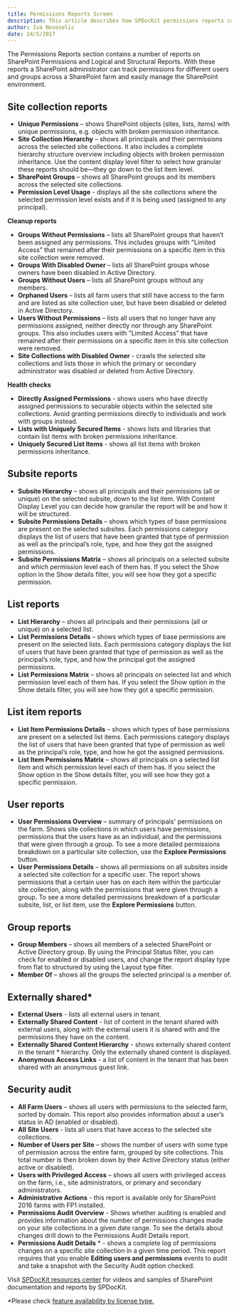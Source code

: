 ```yaml
---
title: Permissions Reports Screen
description: This article describes how SPDocKit permissions reports can help administrators track permissions for different users and groups across a SharePoint farm and easily manage the SharePoint environment.
author: Iva Novoselic
date: 24/5/2017
---
```


The Permissions Reports section contains a number of reports on SharePoint Permissions and Logical and Structural Reports. With these reports a SharePoint administrator can track permissions for different users and groups across a SharePoint farm and easily manage the SharePoint environment.

## Site collection reports
* __Unique Permissions__ – shows SharePoint objects (sites, lists, items) with unique permissions, e.g. objects with broken permission inheritance.  
* __Site Collection Hierarchy__ – shows all principals and their permissions across the selected site collections. It also includes a complete hierarchy structure overview including objects with broken permission inheritance. Use the content display level filter to select how granular these reports should be—they go down to the list item level.  
* __SharePoint Groups__ – shows all SharePoint groups and its members across the selected site collections.
* __Permission Level Usage__ - displays all the site collections where the selected permission level exists and if it is being used (assigned to any principal).

__Cleanup reports__
  * __Groups Without Permissions__ – lists all SharePoint groups that haven’t been assigned any permissions. This includes groups with ”Limited Access” that remained after their permissions on a specific item in this site collection were removed.
  * __Groups With Disabled Owner__ – lists all SharePoint groups whose owners have been disabled in Active Directory.  
  * __Groups Without Users__ – lists all SharePoint groups without any members.  
  * __Orphaned Users__ – lists all farm users that still have access to the farm and are listed as site collection user, but have been disabled or deleted in Active Directory.  
  * __Users Without Permissions__ – lists all users that no longer have any permissions assigned, neither directly nor through any SharePoint groups. This also includes users with ”Limited Access” that have remained after their permissions on a specific item in this site collection were removed.
  * __Site Collections with Disabled Owner__ - crawls the selected site collections and lists those in which the primary or secondary administrator was disabled or deleted from Active Directory.  

__Health checks__
  * __Directly Assigned Permissions__ - shows users who have directly assigned permissions to securable objects within the selected site collections. Avoid granting permissions directly to individuals and work with groups instead.
  * __Lists with Uniquely Secured Items__ - shows lists and libraries that contain list items with broken permissions inheritance. 
  * __Uniquely Secured List Items__ - shows all list items with broken permissions inheritance.


## Subsite reports
* __Subsite Hierarchy__ – shows all principals and their permissions (all or unique) on the selected subsite, down to the list item. With Content Display Level you can decide how granular the report will be and how it will be structured.  
* __Subsite Permissions Details__ – shows which types of base permissions are present on the selected subsites. Each permissions category displays the list of users that have been granted that type of permission as well as the principal’s role, type, and how they got the assigned permissions.  
* __Subsite Permissions Matrix__ – shows all principals on a selected subsite and which permission level each of them has. If you select the Show option in the Show details filter, you will see how they got a specific permission.  

## List reports
* __List Hierarchy__ – shows all principals and their permissions (all or unique) on a selected list.  
* __List Permissions Details__ – shows which types of base permissions are present on the selected lists. Each permissions category displays the list of users that have been granted that type of permission as well as the principal’s role, type, and how the principal got the assigned permissions.  
* __List Permissions Matrix__ – shows all principals on selected list and which permission level each of them has. If you select the Show option in the Show details filter, you will see how they got a specific permission.  

## List item reports
* __List Item Permissions Details__ – shows which types of base permissions are present on a selected list items. Each permissions category displays the list of users that have been granted that type of permission as well as the principal’s role, type, and how he got the assigned permissions.  
* __List Item Permissions Matrix__ – shows all principals on a selected list item and which permission level each of them has. If you select the Show option in the Show details filter, you will see how they got a specific permission.

## User reports
* __User Permissions Overview__ – summary of principals' permissions on the farm. Shows site collections in which users have permissions, permissions that the users have as an individual, and the permissions that were given through a group. To see a more detailed permissions breakdown on a particular site collection, use the __Explore Permissions__ button.  
* __User Permissions Details__ – shows all permissions on all subsites inside a selected site collection for a specific user. The report shows permissions that a certain user has on each item within the particular site collection, along with the permissions that were given through a group. To see a more detailed permissions breakdown of a particular subsite, list, or list item, use the __Explore Permissions__ button.

## Group reports
* __Group Members__ – shows all members of a selected SharePoint or Active Directory group. By using the Principal Status filter, you can check for enabled or disabled users, and change the report display type from flat to structured by using the Layout type filter.  
* __Member Of__ – shows all the groups the selected principal is a member of.

## Externally shared*
* __External Users__ - lists all external users in tenant.  
* __Externally Shared Content__  - list of content in the tenant shared with external users, along with the external users it is shared with and the permissions they have on the content.   
* __Externally Shared Content Hierarchy__ - shows externally shared content in the tenant * hierarchy. Only the externally shared content is displayed.  
* __Anonymous Access Links__ - a list of content in the tenant that has been shared with an anonymous guest link.


## Security audit
* __All Farm Users__ – shows all users with permissions to the selected farm, sorted by domain. This report also provides information about a user’s status in AD (enabled or disabled).  
* __All Site Users__ - lists all users that have access to the selected site collections.  
* __Number of Users per Site__ – shows the number of users with some type of permission across the entire farm, grouped by site collections. This total number is then broken down by their Active Directory status (either active or disabled).  
* __Users with Privileged Access__ – shows all users with privileged access on the farm, i.e., site administrators, or primary and secondary administrators.  
* __Administrative Actions__ - this report is available only for SharePoint 2016 farms with FP1 installed.
* __Permissions Audit Overview__ - Shows whether auditing is enabled and provides information about the number of permissions changes made on your site collections in a given date range. To see the details about changes drill down to the Permissions Audit Details report.
* __Permissions Audit Details__ * - shows a complete log of permissions changes on a specific site collection in a given time period. This report requires that you enable __Editing users and permissions__ events to audit and take a snapshot with the Security Audit option checked.


Visit [SPDocKit resources center](https://www.spdockit.com/resources/reports) for videos and samples of SharePoint documentation and reports by SPDocKit.

*Please check [feature availability by license type.](https://www.spdockit.com/orders)